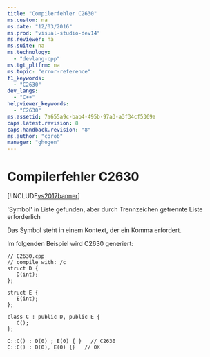 ```yaml
---
title: "Compilerfehler C2630"
ms.custom: na
ms.date: "12/03/2016"
ms.prod: "visual-studio-dev14"
ms.reviewer: na
ms.suite: na
ms.technology: 
  - "devlang-cpp"
ms.tgt_pltfrm: na
ms.topic: "error-reference"
f1_keywords: 
  - "C2630"
dev_langs: 
  - "C++"
helpviewer_keywords: 
  - "C2630"
ms.assetid: 7a655a9c-bab4-495b-97a3-a3f34cf5369a
caps.latest.revision: 8
caps.handback.revision: "8"
ms.author: "corob"
manager: "ghogen"
---
```

# Compilerfehler C2630
[!INCLUDE[vs2017banner](../../assembler/inline/includes/vs2017banner.md)]

'Symbol' in Liste gefunden, aber durch Trennzeichen getrennte Liste erforderlich  
  
 Das Symbol steht in einem Kontext, der ein Komma erfordert.  
  
 Im folgenden Beispiel wird C2630 generiert:  
  
```  
// C2630.cpp  
// compile with: /c  
struct D {  
   D(int);  
};  
  
struct E {  
   E(int);  
};  
  
class C : public D, public E {  
   C();  
};  
  
C::C() : D(0) ; E(0) { }   // C2630  
C::C() : D(0), E(0) {}   // OK  
```